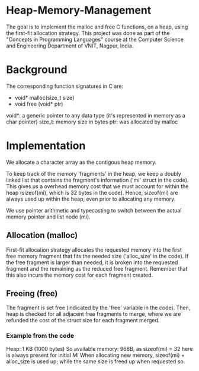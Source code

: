 # Heap-Memory-Management

The goal is to implement the malloc and free C functions, on a heap, using the first-fit allocation strategy.
This project was done as part of the "Concepts in Programming Languages" course at the Computer Science and Engineering Department of VNIT, Nagpur, India.

# Background

The corresponding function signatures in C are:
* void* malloc(size_t size)
* void free (void* ptr)

void*: a generic pointer to any data type (it's represented in memory as a char pointer)
size_t: memory size in bytes
ptr: was allocated by malloc

# Implementation

We allocate a character array as the contigous heap memory.

To keep track of the memory 'fragments' in the heap, we keep a doubly linked list that contains the fragment's information ('mi' struct in the code).
This gives us a overhead memory cost that we must account for within the heap (sizeof(mi), which is 32 bytes in the code). Hence, sizeof(mi) are always used up within 
the heap, even prior to allocating any memory.

We use pointer arithmetic and typecasting to switch between the actual memory pointer and list node (mi).

## Allocation (malloc)

First-fit allocation strategy allocates the requested memory into the first free memory fragment that fits the needed size ('alloc_size' in the code).
If the free fragment is larger than needed, it is broken into the requested fragment and the remaining as the reduced free fragment. Remember that this also incurs the 
memory cost for each fragment created.

## Freeing (free)

The fragment is set free (indicated by the 'free' variable in the code).
Then, heap is checked for all adjacent free fragments to merge, where we are refunded the cost of the struct size for each fragment merged.

### Example from the code
Heap: 1 KB (1000 bytes)
So available memory: 968B, as sizeof(mi) = 32 here is always present for initial MI
When allocating new memory, sizeof(mi) + alloc_size is used up; 
while the same size is freed up when requested so.


